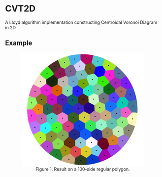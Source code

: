 # CVT2D
A Lloyd algorithm implementation constructing Centroidal Voronoi Diagram in 2D

## Example

<div align="center">
<img src="example/circle_400.000000_100.PNG" width="400" align="center"/>
<br>
<caption align="bottom">Figure 1. Result on a 100-side regular polygon.</caption>
</div>
